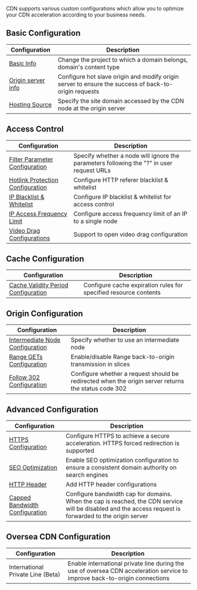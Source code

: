 CDN supports various custom configurations which allow you to optimize your CDN acceleration according to your business needs.

## Basic Configuration

| Configuration                            | Description                              |
| ---------------------------------------- | ---------------------------------------- |
| [Basic Info](https://intl.cloud.tencent.com/document/product/228/7864) | Change the project to which a domain belongs, domain's content type |
| [Origin server info](https://intl.cloud.tencent.com/document/product/228/6289) | Configure hot slave origin and modify origin server to ensure the success of back-to-origin requests |
| [Hosting Source](https://intl.cloud.tencent.com/doc/product/228/6293) | Specify the site domain accessed by the CDN node at the origin server |

## Access Control

| Configuration                            | Description                              |
| ---------------------------------------- | ---------------------------------------- |
| [Filter Parameter Configuration](https://intl.cloud.tencent.com/doc/product/228/6291) | Specify whether a node will ignore the parameters following the "?" in user request URLs |
| [Hotlink Protection Configuration](https://intl.cloud.tencent.com/doc/product/228/6292) | Configure HTTP referer blacklist & whitelist |
| [IP Blacklist & Whitelist](https://intl.cloud.tencent.com/doc/product/228/6298) | Configure IP blacklist & whitelist for access control |
| [IP Access Frequency Limit](https://intl.cloud.tencent.com/doc/product/228/6420) | Configure access frequency limit of an IP to a single node |
| [Video Drag Configurations](https://intl.cloud.tencent.com/document/product/228/8111) | Support to open video drag configuration |


## Cache Configuration
| Configuration                            | Description                              |
| ---------------------------------------- | ---------------------------------------- |
| [Cache Validity Period Configuration](https://intl.cloud.tencent.com/doc/product/228/6290) | Configure cache expiration rules for specified resource contents |

 ## Origin Configuration

| Configuration                            | Description                              |
| ---------------------------------------- | ---------------------------------------- |
| [Intermediate Node Configuration](https://intl.cloud.tencent.com/doc/product/228/6294) | Specify whether to use an intermediate node |
| [Range GETs Configuration](https://intl.cloud.tencent.com/document/product/228/7184) | Enable/disable Range back-to-origin transmission in slices |
| [Follow 302 Configuration](https://intl.cloud.tencent.com/document/product/228/7183) | Configure whether a request should be redirected when the origin server returns the status code 302 |

## Advanced Configuration
| Configuration                            | Description                              |
| ---------------------------------------- | ---------------------------------------- |
| [HTTPS Configuration](https://intl.cloud.tencent.com/doc/product/228/6295) | Configure HTTPS to achieve a secure acceleration. HTTPS forced redirection is supported |
| [SEO Optimization](https://intl.cloud.tencent.com/doc/product/228/6297) | Enable SEO optimization configuration to ensure a consistent domain authority on search engines |
| [HTTP Header](https://intl.cloud.tencent.com/doc/product/228/6296) | Add HTTP header configurations           |
| [Capped Bandwidth Configuration](https://intl.cloud.tencent.com/document/product/228/7541) | Configure bandwidth cap for domains. When the cap is reached, the CDN service will be disabled and the access request is forwarded to the origin server |

## Oversea CDN Configuration

| Configuration                            | Description                              |
| ---------------------------------------- | ---------------------------------------- |
| International Private Line (Beta)| Enable international private line during the use of oversea CDN acceleration service to improve back-to-origin connections |
